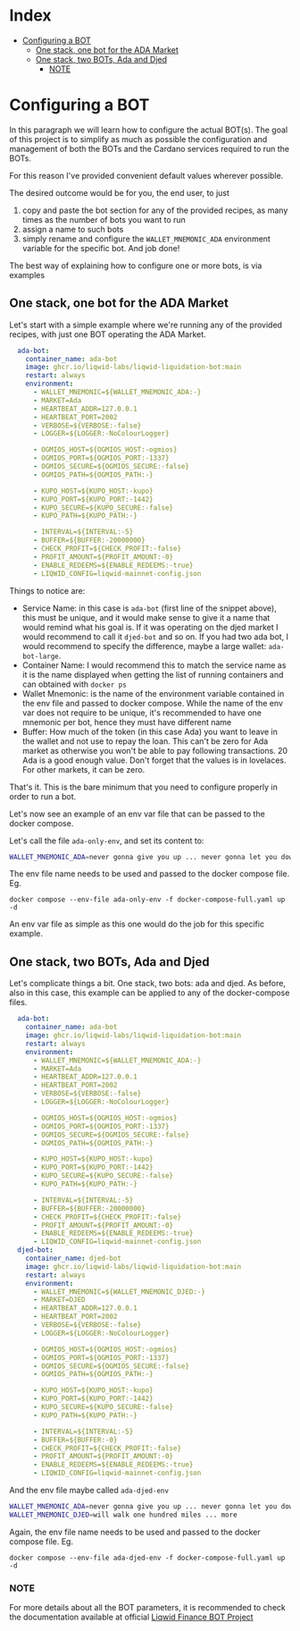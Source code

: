# Index

- [Configuring a BOT](#configuring-a-bot)
    * [One stack, one bot for the ADA Market](#one-stack-one-bot-for-the-ada-market)
    * [One stack, two BOTs, Ada and Djed](#one-stack-two-bots-ada-and-djed)
        + [NOTE](#note)

# Configuring a BOT

In this paragraph we will learn how to configure the actual BOT(s). The goal of this project is to simplify as much
as possible the configuration and management of both the BOTs and the Cardano services required to run the BOTs. 

For this reason I've provided convenient default values wherever possible.

The desired outcome would be for you, the end user, to just

1. copy and paste the bot section for any of the provided recipes, as many times as the number of bots you want to run
2. assign a name to such bots
3. simply rename and configure the `WALLET_MNEMONIC_ADA` environment variable for the specific bot. And job done!

The best way of explaining how to configure one or more bots, is via examples

## One stack, one bot for the ADA Market

Let's start with a simple example where we're running any of the provided recipes, with just one BOT operating the ADA Market.

```yaml
  ada-bot:
    container_name: ada-bot
    image: ghcr.io/liqwid-labs/liqwid-liquidation-bot:main
    restart: always
    environment:
      - WALLET_MNEMONIC=${WALLET_MNEMONIC_ADA:-}
      - MARKET=Ada
      - HEARTBEAT_ADDR=127.0.0.1
      - HEARTBEAT_PORT=2002
      - VERBOSE=${VERBOSE:-false}
      - LOGGER=${LOGGER:-NoColourLogger}

      - OGMIOS_HOST=${OGMIOS_HOST:-ogmios}
      - OGMIOS_PORT=${OGMIOS_PORT:-1337}
      - OGMIOS_SECURE=${OGMIOS_SECURE:-false}
      - OGMIOS_PATH=${OGMIOS_PATH:-}

      - KUPO_HOST=${KUPO_HOST:-kupo}
      - KUPO_PORT=${KUPO_PORT:-1442}
      - KUPO_SECURE=${KUPO_SECURE:-false}
      - KUPO_PATH=${KUPO_PATH:-}

      - INTERVAL=${INTERVAL:-5}
      - BUFFER=${BUFFER:-20000000}
      - CHECK_PROFIT=${CHECK_PROFIT:-false}
      - PROFIT_AMOUNT=${PROFIT_AMOUNT:-0}
      - ENABLE_REDEEMS=${ENABLE_REDEEMS:-true}
      - LIQWID_CONFIG=liqwid-mainnet-config.json
```

Things to notice are:
* Service Name: in this case is `ada-bot` (first line of the snippet above), this must be unique, and it would make sense 
to give it a name that would remind what his goal is. If it was operating on the djed market I would recommend to call it `djed-bot` and so on.
If you had two ada bot, I would recommend to specify the difference, maybe a large wallet: `ada-bot-large`.
* Container Name: I would recommend this to match the service name as it is the name displayed when getting the list of running
containers and can obtained with `docker ps`
* Wallet Mnemonic: is the name of the environment variable contained in the env file and passed to docker compose. 
While the name of the env var  does not require to be unique, it's recommended to have one mnemonic per bot, hence they must have different name
* Buffer: How much of the token (in this case Ada) you want to leave in the wallet and not use to repay the loan. This can't be zero for Ada market
as otherwise you won't be able to pay following transactions. 20 Ada is a good enough value. Don't forget that the values is in lovelaces.
For other markets, it can be zero.

That's it. This is the bare minimum that you need to configure properly in order to run a bot. 

Let's now see an example of an env var file that can be passed to the docker compose.

Let's call the file `ada-only-env`, and set its content to:

```bash
WALLET_MNEMONIC_ADA=never gonna give you up ... never gonna let you down 
```

The env file name needs to be used and passed to the docker compose file. Eg.

`docker compose --env-file ada-only-env -f docker-compose-full.yaml up -d`

An env var file as simple as this one would do the job for this specific example.

## One stack, two BOTs, Ada and Djed

Let's complicate things a bit. One stack, two bots: ada and djed. As before, also in this case, this example can be applied to
any of the docker-compose files.

```yaml
  ada-bot:
    container_name: ada-bot
    image: ghcr.io/liqwid-labs/liqwid-liquidation-bot:main
    restart: always
    environment:
      - WALLET_MNEMONIC=${WALLET_MNEMONIC_ADA:-}
      - MARKET=Ada
      - HEARTBEAT_ADDR=127.0.0.1
      - HEARTBEAT_PORT=2002
      - VERBOSE=${VERBOSE:-false}
      - LOGGER=${LOGGER:-NoColourLogger}

      - OGMIOS_HOST=${OGMIOS_HOST:-ogmios}
      - OGMIOS_PORT=${OGMIOS_PORT:-1337}
      - OGMIOS_SECURE=${OGMIOS_SECURE:-false}
      - OGMIOS_PATH=${OGMIOS_PATH:-}

      - KUPO_HOST=${KUPO_HOST:-kupo}
      - KUPO_PORT=${KUPO_PORT:-1442}
      - KUPO_SECURE=${KUPO_SECURE:-false}
      - KUPO_PATH=${KUPO_PATH:-}

      - INTERVAL=${INTERVAL:-5}
      - BUFFER=${BUFFER:-20000000}
      - CHECK_PROFIT=${CHECK_PROFIT:-false}
      - PROFIT_AMOUNT=${PROFIT_AMOUNT:-0}
      - ENABLE_REDEEMS=${ENABLE_REDEEMS:-true}
      - LIQWID_CONFIG=liqwid-mainnet-config.json  
  djed-bot:
    container_name: djed-bot
    image: ghcr.io/liqwid-labs/liqwid-liquidation-bot:main
    restart: always
    environment:
      - WALLET_MNEMONIC=${WALLET_MNEMONIC_DJED:-}
      - MARKET=DJED
      - HEARTBEAT_ADDR=127.0.0.1
      - HEARTBEAT_PORT=2002
      - VERBOSE=${VERBOSE:-false}
      - LOGGER=${LOGGER:-NoColourLogger}

      - OGMIOS_HOST=${OGMIOS_HOST:-ogmios}
      - OGMIOS_PORT=${OGMIOS_PORT:-1337}
      - OGMIOS_SECURE=${OGMIOS_SECURE:-false}
      - OGMIOS_PATH=${OGMIOS_PATH:-}

      - KUPO_HOST=${KUPO_HOST:-kupo}
      - KUPO_PORT=${KUPO_PORT:-1442}
      - KUPO_SECURE=${KUPO_SECURE:-false}
      - KUPO_PATH=${KUPO_PATH:-}

      - INTERVAL=${INTERVAL:-5}
      - BUFFER=${BUFFER:-0}
      - CHECK_PROFIT=${CHECK_PROFIT:-false}
      - PROFIT_AMOUNT=${PROFIT_AMOUNT:-0}
      - ENABLE_REDEEMS=${ENABLE_REDEEMS:-true}
      - LIQWID_CONFIG=liqwid-mainnet-config.json
```

And the env file maybe called `ada-djed-env` 

```bash
WALLET_MNEMONIC_ADA=never gonna give you up ... never gonna let you down 
WALLET_MNEMONIC_DJED=will walk one hundred miles ... more 
```

Again, the env file name needs to be used and passed to the docker compose file. Eg.

`docker compose --env-file ada-djed-env -f docker-compose-full.yaml up -d`

### NOTE

For more details about all the BOT parameters, it is recommended to check the documentation available at 
official [Liqwid Finance BOT Project](https://github.com/Liqwid-Labs/liqwid-liquidation-bot)
